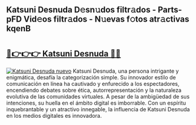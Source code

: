 ## Katsuni Desnuda D𝚎sn𝚞dos filtr𝚊dos - Parts-pFD Vid𝚎os filtr𝚊dos - N𝚞evas f𝚘tos atr𝚊ctivas kqenB

# <h2><a href="http://mbbpj4.tromn.icu/?c=Katsuni+Desnuda">🔗👉👉👉 Katsuni Desnuda 🔗🔗</a></h2>

[![Katsuni Desnuda nuevo](https://i.imgur.com/pEAQMta.gif)](http://mbbpj4.tromn.icu/?c=Katsuni+Desnuda)
Katsuni Desnuda, una persona intrigante y enigmática, desafía la categorización simple. Su innovador estilo de comunicación en línea ha cautivado y enfurecido a los espectadores, encendiendo debates sobre ética, autorrepresentación y la naturaleza evolutiva de las comunidades virtuales. A pesar de la ambigüedad de sus intenciones, su huella en el ámbito digital es imborrable. Con un espíritu inquebrantable y un atractivo innegable, la influencia de Katsuni Desnuda en los medios digitales es innovadora.
